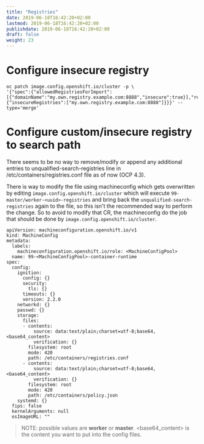 ```yaml
---
title: "Registries"
date: 2019-06-18T16:42:20+02:00
lastmod: 2019-06-18T16:42:20+02:00
publishdate: 2019-06-18T16:42:20+02:00
draft: false
weight: 23
---
```


# Configure insecure registry

```
oc patch image.config.openshift.io/cluster -p \
'{"spec":{"allowedRegistriesForImport":[{"domainName":"my.own.registry.example.com:8888","insecure":true}],"registrySources":{"insecureRegistries":["my.own.registry.example.com:8888"]}}}' --type='merge'
```

# Configure custom/insecure registry to search path

There seems to be no way to remove/modify or append any additional entries to unqualified-search-registries line in /etc/containers/registries.conf file as of now (OCP 4.3).

There is way to modify the file using machineconfig which gets overwritten by editing `image.config.openshift.io/cluster` which will execute `99-master/worker-<uuid>-registries` and bring back the `unqualified-search-registries` again to the file, so this isn't the recommended way to perform the change. So to avoid to modify that CR, the machineconfig do the job that should be done by `image.config.openshift.io/cluster`. 

```
apiVersion: machineconfiguration.openshift.io/v1
kind: MachineConfig
metadata:
  labels:
    machineconfiguration.openshift.io/role: <MachineConfigPool>
  name: 99-<MachineConfigPool>-container-runtime
spec:
  config:
    ignition:
      config: {}
      security:
        tls: {}
      timeouts: {}
      version: 2.2.0
    networkd: {}
    passwd: {}
    storage:
      files:
      - contents:
          source: data:text/plain;charset=utf-8;base64,<base64_content>
          verification: {}
        filesystem: root
        mode: 420
        path: /etc/containers/registries.conf
      - contents:
          source: data:text/plain;charset=utf-8;base64,<base64_content>
          verification: {}
        filesystem: root
        mode: 420
        path: /etc/containers/policy.json
    systemd: {}
  fips: false
  kernelArguments: null
  osImageURL: ""
```

> NOTE: <MachineConfigPool> possible values are **worker** or **master**.
> <base64_content> is the content you want to put into the config files.

